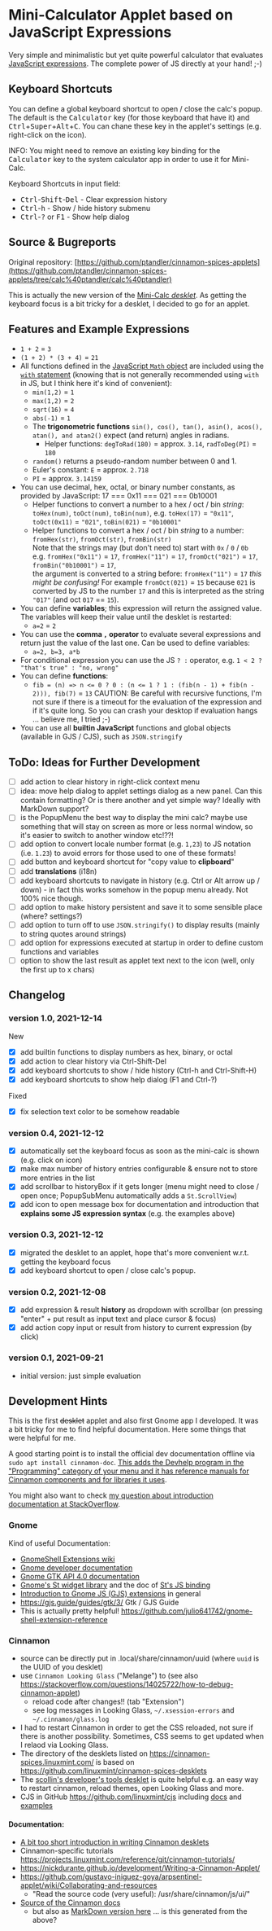 # Mini-Calculator Applet based on JavaScript Expressions

Very simple and minimalistic but yet quite powerful calculator that evaluates [JavaScript expressions](https://developer.mozilla.org/en-US/docs/Web/JavaScript/Guide/Expressions_and_Operators). The complete power of JS directly at your hand! ;-)

## Keyboard Shortcuts

You can define a global keyboard shortcut to open / close the calc's popup. The default is the <kbd>Calculator</kbd> key (for those keyboard that have it) and <kbd>Ctrl</kbd>+<kbd>Super</kbd>+<kbd>Alt</kbd>+<kbd>C</kbd>. You can chane these key in the applet's settings (e.g. right-click on the icon).

INFO: You might need to remove an existing key binding for the <kbd>Calculator</kbd> key to the system calculator app in order to use it for Mini-Calc.

Keyboard Shortcuts in input field:

- <kbd>Ctrl</kbd>-<kbd>Shift</kbd>-<kbd>Del</kbd> - Clear expression history
- <kbd>Ctrl</kbd>-<kbd>h</kbd> - Show / hide history submenu
- <kbd>Ctrl</kbd>-<kbd>?</kbd> or <kbd>F1</kbd> - Show help dialog

## Source & Bugreports

Original repository: [https://github.com/ptandler/cinnamon-spices-applets](https://github.com/ptandler/cinnamon-spices-applets/tree/calc%40ptandler/calc%40ptandler)

This is actually the new version of the [Mini-Calc _desklet_](https://github.com/ptandler/cinnamon-spices-desklets/tree/calc%40ptandler/calc%40ptandler). As getting the keyboard focus is a bit tricky for a desklet, I decided to go for an applet.


## Features and Example Expressions

- `1 + 2` = `3`
- `(1 + 2) * (3 + 4)` = `21`
- All functions defined in the [JavaScript `Math` object](https://developer.mozilla.org/en-US/docs/Web/JavaScript/Reference/Global_Objects/Math) are included using the [`with` statement](https://developer.mozilla.org/en-US/docs/Web/JavaScript/Reference/Statements/with) (knowing that is not generally recommended using `with` in JS, but I think here it's kind of convenient):
    - `min(1,2)` = `1`
    - `max(1,2)` = `2`
    - `sqrt(16)` = `4`
    - `abs(-1)` = `1`
    - The **trigonometric functions** `sin(), cos(), tan(), asin(), acos(), atan(), and atan2()` expect (and return) angles in radians.
        - Helper functions: `degToRad(180)` = approx. `3.14`, `radToDeg(PI)` = `180`
    - `random()` returns a pseudo-random number between 0 and 1.
    - Euler's constant: `E` = approx. `2.718`
    - `PI` = approx. `3.14159`
- You can use decimal, hex, octal, or binary number constants, as provided by JavaScript: 17 === 0x11 === 021 === 0b10001
  - Helper functions to convert a number to a hex / oct / bin _string_: `toHex(num)`, `toOct(num)`, `toBin(num)`,
    e.g. `toHex(17)` = `"0x11"`, `toOct(0x11)` = `"021"`, `toBin(021)` = `"0b10001"`  
  - Helper functions to convert a hex / oct / bin _string_ to a number: `fromHex(str)`, `fromOct(str)`, `fromBin(str)`  
    Note that the strings may (but don't need to) start with `0x` / `0` / `0b`    
    e.g. `fromHex("0x11")` = `17`, `fromHex("11")` = `17`,  `fromOct("021")` = `17`, `fromBin("0b10001")` = `17`,  
    the argument is converted to a string before: `fromHex("11")` = `17` _this might be confusing!_ 
    For example `fromOct(021)` = `15` because `021` is converted by JS to the number `17` and this is interpreted as the string `"017"` (and oct `017` == `15`). 
- You can define **variables**; this expression will return the assigned value. The variables will keep their value until the desklet is restarted:
    - `a=2` = `2`
- You can use the **comma `,` operator** to evaluate several expressions and return just the value of the last one. Can be used to define variables:
    - `a=2, b=3, a*b`
- For conditional expression you can use the JS `? :` operator, e.g. `1 < 2 ? "that's true" : "no, wrong"`
- You can define **functions**:
    - `fib = (n) => n <= 0 ? 0 : (n <= 1 ? 1 : (fib(n - 1) + fib(n - 2))), fib(7)` = `13`
      CAUTION: Be careful with recursive functions, I'm not sure if there is a timeout for the evaluation of the expression and if it's quite long. So you can crash your desktop if evaluation hangs ... believe me, I tried ;-)
- You can use all **builtin JavaScript** functions and global objects (available in GJS / CJS), such as `JSON.stringify`

## ToDo: Ideas for Further Development

- [ ] add action to clear history in right-click context menu
- [ ] idea: move help dialog to applet settings dialog as a new panel. Can this contain formatting? Or is there another and yet simple way? Ideally with MarkDown support?
- [ ] is the PopupMenu the best way to display the mini calc? maybe use something that will stay on screen as more or less normal window, so it's easier to switch to another window etc!??!
- [ ] add option to convert locale number format (e.g. `1,23`) to JS notation (i.e. `1.23`) to avoid errors for those used to one of these formats!
- [ ] add button and keyboard shortcut for "copy value to **clipboard**"
- [ ] add **translations** (i18n)
- [ ] add keyboard shortcuts to navigate in history (e.g. Ctrl or Alt arrow up / down) - in fact this works somehow in the popup menu already. Not 100% nice though.
- [ ] add option to make history persistent and save it to some sensible place (where? settings?)
- [ ] add option to turn off to use `JSON.stringify()` to display results (mainly to string quotes around strings)
- [ ] add option for expressions executed at startup in order to define custom functions and variables
- [ ] option to show the last result as applet text next to the icon (well, only the first up to x chars)

## Changelog

### version 1.0, 2021-12-14

New

- [x] add builtin functions to display numbers as hex, binary, or octal
- [x] add action to clear history via Ctrl-Shift-Del
- [x] add keyboard shortcuts to show / hide history (Ctrl-h and Ctrl-Shift-H)
- [x] add keyboard shortcuts to show help dialog (F1 and Ctrl-?)

Fixed

- [x] fix selection text color to be somehow readable


### version 0.4, 2021-12-12

- [x] automatically set the keyboard focus as soon as the mini-calc is shown (e.g. click on icon)
- [x] make max number of history entries configurable & ensure not to store more entries in the list
- [x] add scrollbar to historyBox if it gets longer (menu might need to close / open once; PopupSubMenu automatically adds a `St.ScrollView`)
- [x] add icon to open message box for documentation and introduction that **explains some JS expression syntax** (e.g. the examples above)

### version 0.3, 2021-12-12

- [x] migrated the desklet to an applet, hope that's more convenient w.r.t. getting the keyboard focus
- [x] add keyboard shortcut to open / close calc's popup.

### version 0.2, 2021-12-08

- [x] add expression & result **history** as dropdown with scrollbar (on pressing "enter" + put result as input text and place cursor & focus)
- [x] add action copy input or result from history to current expression (by click)

### version 0.1, 2021-09-21

- initial version: just simple evaluation

## Development Hints

This is the first ~~desklet~~ applet and also first Gnome app I developed. It was a bit tricky for me to find helpful documentation. Here some things that were helpful for me.

A good starting point is to install the official dev documentation offline via `sudo apt install cinnamon-doc`. [This adds the Devhelp program in the "Programming" category of your menu and it has reference manuals for Cinnamon components and for libraries it uses](https://forums.linuxmint.com/viewtopic.php?p=2013949).

You might also want to check [my question about introduction documentation at StackOverflow](https://stackoverflow.com/questions/69312633/introduction-in-developing-cinnamon-shell-extension-desklet-in-cjs-gjs-gnom).

### Gnome

Kind of useful Documentation:

- [GnomeShell Extensions wiki](https://wiki.gnome.org/Projects/GnomeShell/Extensions)
- [Gnome developer documentation](https://developer.gnome.org/documentation/introduction.html)
- [Gnome GTK API 4.0 documentation](https://docs.gtk.org/gtk4/#classes)
- [Gnome's St widget library](https://gjs-docs.gnome.org/st10~1.0_api/) and the doc of [St's JS binding](https://www.roojs.com/seed/gir-1.2-gtk-3.0/seed/St.html)
- [Introduction to Gnome JS (GJS) extensions](https://gjs.guide/extensions/overview/anatomy.html#prefs-js) in general
- https://gjs.guide/guides/gtk/3/ Gtk / GJS Guide
- This is actually pretty helpful! https://github.com/julio641742/gnome-shell-extension-reference

### Cinnamon

- source can be directly put in .local/share/cinnamon/uuid (where `uuid` is the UUID of you desklet)
- use `Cinnamon Looking Glass` ("Melange") to (see also https://stackoverflow.com/questions/14025722/how-to-debug-cinnamon-applet)
    - reload code after changes!! (tab "Extension")
    - see log messages in Looking Glass, `~/.xsession-errors` and `~/.cinnamon/glass.log`
- I had to restart Cinnamon in order to get the CSS reloaded, not sure if there is another possibility. Sometimes, CSS seems to get updated when I relaod via Looking Glass.
- The directory of the desklets listed on https://cinnamon-spices.linuxmint.com/ is based on https://github.com/linuxmint/cinnamon-spices-desklets
- The [scollin's developer's tools desklet](https://cinnamon-spices.linuxmint.com/desklets/view/17) is quite helpful e.g. an easy way to restart cinnamon, reload themes, open Looking Glass and more.
- CJS in GitHub https://github.com/linuxmint/cjs including [docs](https://github.com/linuxmint/cjs/blob/master/doc/Home.md) and [examples](https://github.com/linuxmint/cjs/tree/master/examples)

#### Documentation:

- [A bit too short introduction in writing Cinnamon desklets](http://www.erikedrosa.com/2014/12/31/hello-world-desklet-tutorial.html)
- Cinnamon-specific tutorials https://projects.linuxmint.com/reference/git/cinnamon-tutorials/
- https://nickdurante.github.io/development/Writing-a-Cinnamon-Applet/
- https://github.com/gustavo-iniguez-goya/arpsentinel-applet/wiki/Collaborating-and-resources
    - "Read the source code (very useful): /usr/share/cinnamon/js/ui/"
- [Source of the Cinnamon docs](https://github.com/linuxmint/cinnamon/tree/master/docs/reference)
    - but also as [MarkDown version here](https://github.com/linuxmint/linuxmint.github.io/tree/master/reference/git) ... is this generated from the above?

